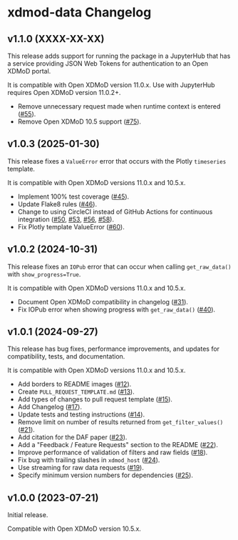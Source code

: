 # xdmod-data Changelog

## v1.1.0 (XXXX-XX-XX)

This release adds support for running the package in a JupyterHub that has a
service providing JSON Web Tokens for authentication to an Open XDMoD portal.

It is compatible with Open XDMoD version 11.0.x. Use with JupyterHub requires
Open XDMoD version 11.0.2+.

- Remove unnecessary request made when runtime context is entered
  ([\#55](https://github.com/ubccr/xdmod-data/pull/55)).
- Remove Open XDMoD 10.5 support
  ([\#75](https://github.com/ubccr/xdmod-data/pull/75)).

## v1.0.3 (2025-01-30)

This release fixes a `ValueError` error that occurs with the Plotly
`timeseries` template.

It is compatible with Open XDMoD versions 11.0.x and 10.5.x.

- Implement 100% test coverage
  ([\#45](https://github.com/ubccr/xdmod-data/pull/45)).
- Update Flake8 rules ([\#46](https://github.com/ubccr/xdmod-data/pull/46)).
- Change to using CircleCI instead of GitHub Actions for continuous integration
  ([\#50](https://github.com/ubccr/xdmod-data/pull/50),
  [\#53](https://github.com/ubccr/xdmod-data/pull/53),
  [\#56](https://github.com/ubccr/xdmod-data/pull/56),
  [\#58](https://github.com/ubccr/xdmod-data/pull/58)).
- Fix Plotly template ValueError
  ([\#60](https://github.com/ubccr/xdmod-data/pull/60)).

## v1.0.2 (2024-10-31)

This release fixes an `IOPub` error that can occur when calling
`get_raw_data()` with `show_progress=True`.

It is compatible with Open XDMoD versions 11.0.x and 10.5.x.

- Document Open XDMoD compatibility in changelog
  ([\#31](https://github.com/ubccr/xdmod-data/pull/31)).
- Fix IOPub error when showing progress with `get_raw_data()`
  ([\#40](https://github.com/ubccr/xdmod-data/pull/40)).

## v1.0.1 (2024-09-27)

This release has bug fixes, performance improvements, and updates for
compatibility, tests, and documentation.

It is compatible with Open XDMoD versions 11.0.x and 10.5.x.

- Add borders to README images
  ([\#12](https://github.com/ubccr/xdmod-data/pull/12)).
- Create `PULL_REQUEST_TEMPLATE.md`
  ([\#13](https://github.com/ubccr/xdmod-data/pull/13)).
- Add types of changes to pull request template
  ([\#15](https://github.com/ubccr/xdmod-data/pull/15)).
- Add Changelog ([\#17](https://github.com/ubccr/xdmod-data/pull/17)).
- Update tests and testing instructions
  ([\#14](https://github.com/ubccr/xdmod-data/pull/14)).
- Remove limit on number of results returned from `get_filter_values()`
  ([\#21](https://github.com/ubccr/xdmod-data/pull/21)).
- Add citation for the DAF paper
  ([\#23](https://github.com/ubccr/xdmod-data/pull/23)).
- Add a "Feedback / Feature Requests" section to the README
  ([\#22](https://github.com/ubccr/xdmod-data/pull/22)).
- Improve performance of validation of filters and raw fields
  ([\#18](https://github.com/ubccr/xdmod-data/pull/18)).
- Fix bug with trailing slashes in `xdmod_host`
  ([\#24](https://github.com/ubccr/xdmod-data/pull/24)).
- Use streaming for raw data requests
  ([\#19](https://github.com/ubccr/xdmod-data/pull/19)).
- Specify minimum version numbers for dependencies
  ([\#25](https://github.com/ubccr/xdmod-data/pull/25)).

## v1.0.0 (2023-07-21)

Initial release.

Compatible with Open XDMoD version 10.5.x.

